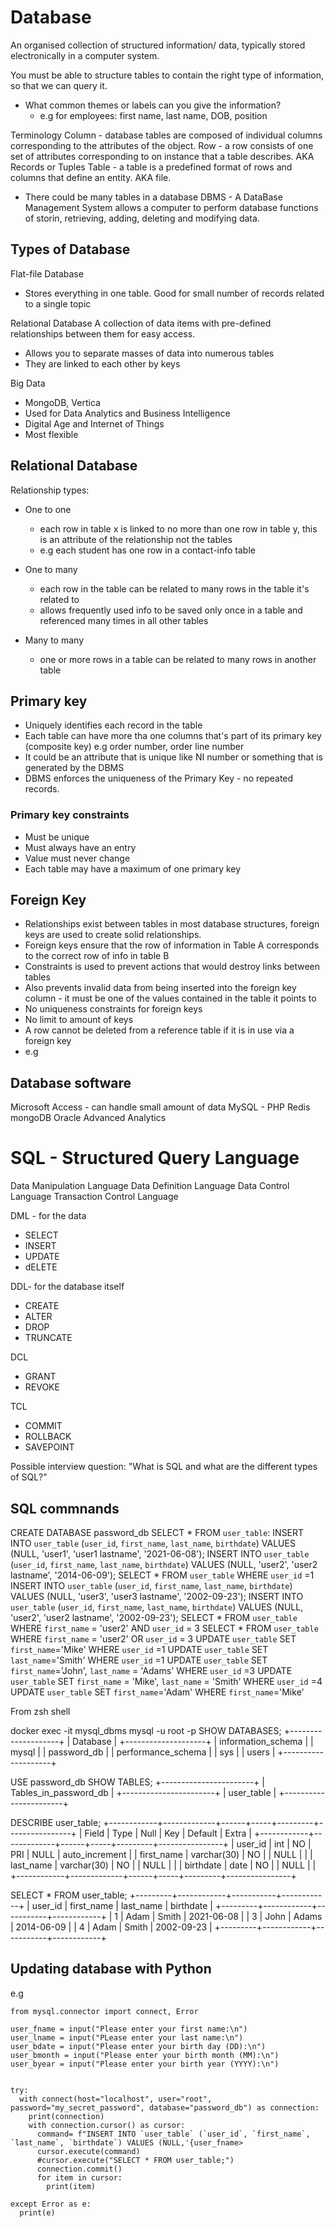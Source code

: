 
# Database

An organised collection of structured information/ data, typically stored electronically in a computer system.

You must be able to structure tables to contain the right type of information, so that we can query it.
- What common themes or labels can you give the information?
	- e.g for employees: first name, last name, DOB, position

Terminology
Column - database tables are composed of individual columns corresponding to the attributes of the object.
Row - a row consists of one set of attributes corresponding to on instance that a table describes. AKA Records or Tuples
Table - a table is a predefined format of rows and columns that define an entity. AKA file.
- There could be many tables in a database 
DBMS - A DataBase Management System allows a computer to perform database functions of storin, retrieving, adding, deleting and modifying data.


## Types of Database
Flat-file Database
- Stores everything in one table. Good for small number of records related to a single topic

Relational Database
A collection of data items with pre-defined relationships between them for easy access.
- Allows you to separate masses of data into numerous tables
- They are linked to each other by keys

Big Data
- MongoDB, Vertica
- Used for Data Analytics and Business Intelligence
- Digital Age and Internet of Things
- Most flexible

## Relational Database

Relationship types:
- One to one
	- each row in table x is linked to no more than one row in table y, this is an attribute of the relationship not the tables
	- e.g each student has one row in a contact-info table
- One to many
	- each row in the table can be related to many rows in the table it's related to
	- allows frequently used info to be saved only once in a table and referenced many times in all other tables
	
- Many to many 
	- one or more rows in a table can be related to many rows in another table
	
## Primary key

- Uniquely identifies each record in the table
- Each table can have more tha one columns that's part of its primary key (composite key) e.g order number, order line number
- It could be an attribute that is unique like NI number or something that is generated by the DBMS
- DBMS enforces the uniqueness of the Primary Key - no repeated records.

### Primary key constraints
- Must be unique
- Must always have an entry
- Value must never change
- Each table may have a maximum of one primary key

## Foreign Key

- Relationships exist between tables in most database structures, foreign keys are used to create solid relationships.
- Foreign keys ensure that the row of information in Table A corresponds to the correct row of info in table B
- Constraints is used to prevent actions that would destroy links between tables
- Also prevents invalid data from being inserted into the foreign key column - it must be one of the values contained in the table it points to
- No uniqueness constraints for foreign keys
- No limit to amount of keys
- A row cannot be deleted from a reference table if it is in use via a foreign key
- e.g 

## Database software

Microsoft Access - can handle small amount of data
MySQL - PHP
Redis 
mongoDB
Oracle Advanced Analytics


# SQL - Structured Query Language

Data Manipulation Language
Data Definition Language
Data Control Language
Transaction Control Language

DML - for the data
- SELECT
- INSERT
- UPDATE
- dELETE

DDL- for the database itself
- CREATE
- ALTER
- DROP
- TRUNCATE

DCL
- GRANT
- REVOKE

TCL
- COMMIT
- ROLLBACK
- SAVEPOINT

Possible interview question: "What is SQL and what are the different types of SQL?"

## SQL commnands

CREATE DATABASE password_db
SELECT * FROM `user_table`:
INSERT INTO `user_table` (`user_id`, `first_name`, `last_name`, `birthdate`) VALUES (NULL, 'user1', 'user1 lastname', '2021-06-08');
INSERT INTO `user_table` (`user_id`, `first_name`, `last_name`, `birthdate`) VALUES (NULL, 'user2', 'user2 lastname', '2014-06-09');
SELECT * FROM `user_table` WHERE `user_id` =1
INSERT INTO `user_table` (`user_id`, `first_name`, `last_name`, `birthdate`) VALUES (NULL, 'user3', 'user3 lastname', '2002-09-23');
INSERT INTO `user_table` (`user_id`, `first_name`, `last_name`, `birthdate`) VALUES (NULL, 'user2', 'user2 lastname', '2002-09-23');
SELECT * FROM `user_table` WHERE `first_name` = 'user2' AND `user_id` = 3
SELECT * FROM `user_table` WHERE `first_name` = 'user2' OR `user_id` = 3
UPDATE `user_table` SET `first_name`='Mike' WHERE `user_id` =1
UPDATE `user_table` SET `last_name`='Smith' WHERE `user_id` =1
UPDATE `user_table` SET `first_name`='John', `last_name` = 'Adams' WHERE `user_id` =3
UPDATE `user_table` SET `first_name` = 'Mike', `last_name` = 'Smith' WHERE `user_id` =4
UPDATE `user_table` SET `first_name`='Adam' WHERE `first_name`='Mike'

From zsh shell

docker exec -it mysql_dbms mysql -u root -p 
SHOW DATABASES;
+--------------------+
| Database           |
+--------------------+
| information_schema |
| mysql              |
| password_db        |
| performance_schema |
| sys                |
| users              |
+--------------------+

USE password_db
SHOW TABLES;
+-----------------------+
| Tables_in_password_db |
+-----------------------+
| user_table            |
+-----------------------+

DESCRIBE user_table;
+------------+-------------+------+-----+---------+----------------+
| Field      | Type        | Null | Key | Default | Extra          |
+------------+-------------+------+-----+---------+----------------+
| user_id    | int         | NO   | PRI | NULL    | auto_increment |
| first_name | varchar(30) | NO   |     | NULL    |                |
| last_name  | varchar(30) | NO   |     | NULL    |                |
| birthdate  | date        | NO   |     | NULL    |                |
+------------+-------------+------+-----+---------+----------------+

SELECT * FROM user_table;
+---------+------------+-----------+------------+
| user_id | first_name | last_name | birthdate  |
+---------+------------+-----------+------------+
|       1 | Adam       | Smith     | 2021-06-08 |
|       3 | John       | Adams     | 2014-06-09 |
|       4 | Adam       | Smith     | 2002-09-23 |
+---------+------------+-----------+------------+


## Updating database with Python 
e.g
```
from mysql.connector import connect, Error

user_fname = input("Please enter your first name:\n")
user_lname = input("PLease enter your last name:\n")
user_bdate = input("Please enter your birth day (DD):\n")
user_bmonth = input("Please enter your birth month (MM):\n")
user_byear = input("Please enter your birth year (YYYY):\n")


try:
  with connect(host="localhost", user="root", password="my_secret_password", database="password_db") as connection:
    print(connection)
    with connection.cursor() as cursor:
      command= f"INSERT INTO `user_table` (`user_id`, `first_name`, `last_name`, `birthdate`) VALUES (NULL,'{user_fname>
      cursor.execute(command)
      #cursor.execute("SELECT * FROM user_table;")
      connection.commit()
      for item in cursor:
        print(item)

except Error as e:
  print(e)
```



